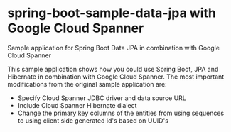 # spring-boot-sample-data-jpa with Google Cloud Spanner
Sample application for Spring Boot Data JPA in combination with Google Cloud Spanner

This sample application shows how you could use Spring Boot, JPA and Hibernate in combination with Google Cloud Spanner. The most important modifications from the original sample application are:
 * Specify Cloud Spanner JDBC driver and data source URL
 * Include Cloud Spanner Hibernate dialect
 * Change the primary key columns of the entities from using sequences to using client side generated id's based on UUID's
  
